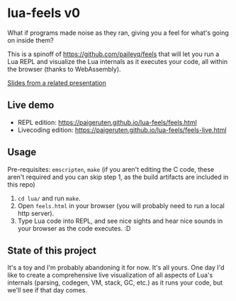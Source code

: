 # lua-feels v0

What if programs made noise as they ran, giving you a feel for what's going on inside them?

This is a spinoff of https://github.com/paileyq/feels that will let you run a Lua REPL and visualize the Lua internals as it executes your code, all within the browser (thanks to WebAssembly).

[Slides from a related presentation](noisy-programs.pdf)

## Live demo

* REPL edition: https://paigeruten.github.io/lua-feels/feels.html
* Livecoding edition: https://paigeruten.github.io/lua-feels/feels-live.html

## Usage

Pre-requisites: `emscripten`, `make` (if you aren't editing the C code, these aren't required and you can skip step 1, as the build artifacts are included in this repo)

1. `cd lua/` and run `make`.
2. Open `feels.html` in your browser (you will probably need to run a local http server).
3. Type Lua code into REPL, and see nice sights and hear nice sounds in your browser as the code executes. :D

## State of this project

It's a toy and I'm probably abandoning it for now. It's all yours. One day I'd like to create a comprehensive live visualization of all aspects of Lua's internals (parsing, codegen, VM, stack, GC, etc.) as it runs your code, but we'll see if that day comes.

